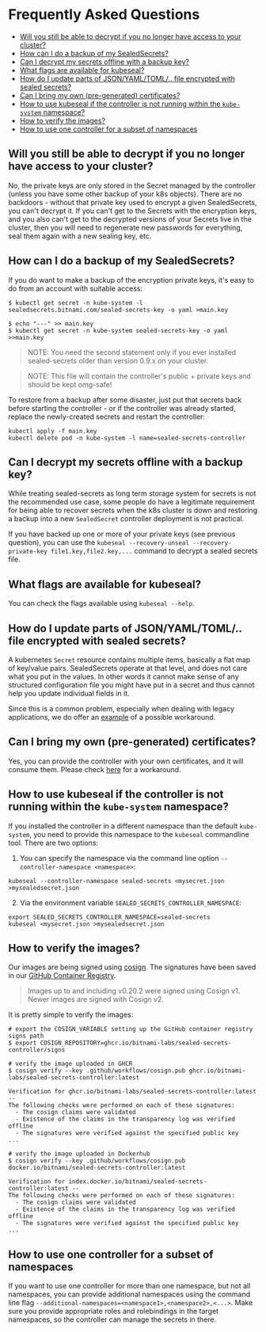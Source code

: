 # Frequently Asked Questions

<!-- START doctoc generated TOC please keep comment here to allow auto update -->
<!-- DON'T EDIT THIS SECTION, INSTEAD RE-RUN doctoc TO UPDATE -->

- [Will you still be able to decrypt if you no longer have access to your cluster?](#will-you-still-be-able-to-decrypt-if-you-no-longer-have-access-to-your-cluster)
- [How can I do a backup of my SealedSecrets?](#how-can-i-do-a-backup-of-my-sealedsecrets)
- [Can I decrypt my secrets offline with a backup key?](#can-i-decrypt-my-secrets-offline-with-a-backup-key)
- [What flags are available for kubeseal?](#what-flags-are-available-for-kubeseal)
- [How do I update parts of JSON/YAML/TOML/.. file encrypted with sealed secrets?](#how-do-i-update-parts-of-jsonyamltoml-file-encrypted-with-sealed-secrets)
- [Can I bring my own (pre-generated) certificates?](#can-i-bring-my-own-pre-generated-certificates)
- [How to use kubeseal if the controller is not running within the `kube-system` namespace?](#how-to-use-kubeseal-if-the-controller-is-not-running-within-the-kube-system-namespace)
- [How to verify the images?](#how-to-verify-the-images)
- [How to use one controller for a subset of namespaces](#how-to-use-one-controller-for-a-subset-of-namespaces)

<!-- END doctoc generated TOC please keep comment here to allow auto update -->

## Will you still be able to decrypt if you no longer have access to your cluster?

No, the private keys are only stored in the Secret managed by the controller (unless you have some other backup of your k8s objects). There are no backdoors - without that private key used to encrypt a given SealedSecrets, you can't decrypt it. If you can't get to the Secrets with the encryption keys, and you also can't get to the decrypted versions of your Secrets live in the cluster, then you will need to regenerate new passwords for everything, seal them again with a new sealing key, etc.

## How can I do a backup of my SealedSecrets?

If you do want to make a backup of the encryption private keys, it's easy to do from an account with suitable access:

```console
$ kubectl get secret -n kube-system -l sealedsecrets.bitnami.com/sealed-secrets-key -o yaml >main.key

$ echo "---" >> main.key
$ kubectl get secret -n kube-system sealed-secrets-key -o yaml >>main.key
```

> NOTE: You need the second statement only if you ever installed sealed-secrets older than version 0.9.x on your cluster.

> NOTE: This file will contain the controller's public + private keys and should be kept omg-safe!

To restore from a backup after some disaster, just put that secrets back before starting the controller - or if the controller was already started, replace the newly-created secrets and restart the controller:

```shell
kubectl apply -f main.key
kubectl delete pod -n kube-system -l name=sealed-secrets-controller
```

## Can I decrypt my secrets offline with a backup key?

While treating sealed-secrets as long term storage system for secrets is not the recommended use case, some people
do have a legitimate requirement for being able to recover secrets when the k8s cluster is down and restoring a backup into a new `SealedSecret` controller deployment is not practical.

If you have backed up one or more of your private keys (see previous question), you can use the `kubeseal --recovery-unseal --recovery-private-key file1.key,file2.key,...` command to decrypt a sealed secrets file.

## What flags are available for kubeseal?

You can check the flags available using `kubeseal --help`.

## How do I update parts of JSON/YAML/TOML/.. file encrypted with sealed secrets?

A kubernetes `Secret` resource contains multiple items, basically a flat map of key/value pairs.
SealedSecrets operate at that level, and does not care what you put in the values. In other words
it cannot make sense of any structured configuration file you might have put in a secret and thus
cannot help you update individual fields in it.

Since this is a common problem, especially when dealing with legacy applications, we do offer an [example](docs/examples/config-template) of a possible workaround.

## Can I bring my own (pre-generated) certificates?

Yes, you can provide the controller with your own certificates, and it will consume them.
Please check [here](docs/bring-your-own-certificates.md) for a workaround.

## How to use kubeseal if the controller is not running within the `kube-system` namespace?

If you installed the controller in a different namespace than the default `kube-system`, you need to provide this namespace
to the `kubeseal` commandline tool. There are two options:

1. You can specify the namespace via the command line option `--controller-namespace <namespace>`:

  ```shell
kubeseal --controller-namespace sealed-secrets <mysecret.json >mysealedsecret.json
```

2. Via the environment variable `SEALED_SECRETS_CONTROLLER_NAMESPACE`:

  ```shell
export SEALED_SECRETS_CONTROLLER_NAMESPACE=sealed-secrets
kubeseal <mysecret.json >mysealedsecret.json
```

## How to verify the images?

Our images are being signed using [cosign](https://github.com/sigstore/cosign). The signatures have been saved in our [GitHub Container Registry](https://ghcr.io/bitnami-labs/sealed-secrets-controller/signs).

> Images up to and including v0.20.2 were signed using Cosign v1. Newer images are signed with Cosign v2.

It is pretty simple to verify the images:

```console
# export the COSIGN_VARIABLE setting up the GitHub container registry signs path
$ export COSIGN_REPOSITORY=ghcr.io/bitnami-labs/sealed-secrets-controller/signs

# verify the image uploaded in GHCR
$ cosign verify --key .github/workflows/cosign.pub ghcr.io/bitnami-labs/sealed-secrets-controller:latest

Verification for ghcr.io/bitnami-labs/sealed-secrets-controller:latest --
The following checks were performed on each of these signatures:
  - The cosign claims were validated
  - Existence of the claims in the transparency log was verified offline
  - The signatures were verified against the specified public key
...

# verify the image uploaded in Dockerhub
$ cosign verify --key .github/workflows/cosign.pub docker.io/bitnami/sealed-secrets-controller:latest

Verification for index.docker.io/bitnami/sealed-secrets-controller:latest --
The following checks were performed on each of these signatures:
  - The cosign claims were validated
  - Existence of the claims in the transparency log was verified offline
  - The signatures were verified against the specified public key
...
```

## How to use one controller for a subset of namespaces

If you want to use one controller for more than one namespace, but not all namespaces, you can provide additional namespaces using the command line flag `--additional-namespaces=<namespace1>,<namespace2>,<...>`. Make sure you provide appropriate roles and rolebindings in the target namespaces, so the controller can manage the secrets in there.
